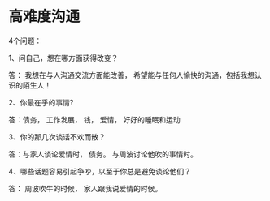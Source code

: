 # 高难度沟通



4个问题：

1、问自己，想在哪方面获得改变？

答： 我想在与人沟通交流方面能改善， 希望能与任何人愉快的沟通，包括我想认识的陌生人！

2、你最在乎的事情?

答：债务， 工作发展， 钱， 爱情， 好好的睡眠和运动

3、你的那几次谈话不欢而散？

答：与家人谈论爱情时， 债务。  与周波讨论他吹的事情时。

4、哪些话题容易引起争吵，以至于你总是避免谈论他们？

答： 周波吹牛的时候，   家人跟我说爱情的时候。